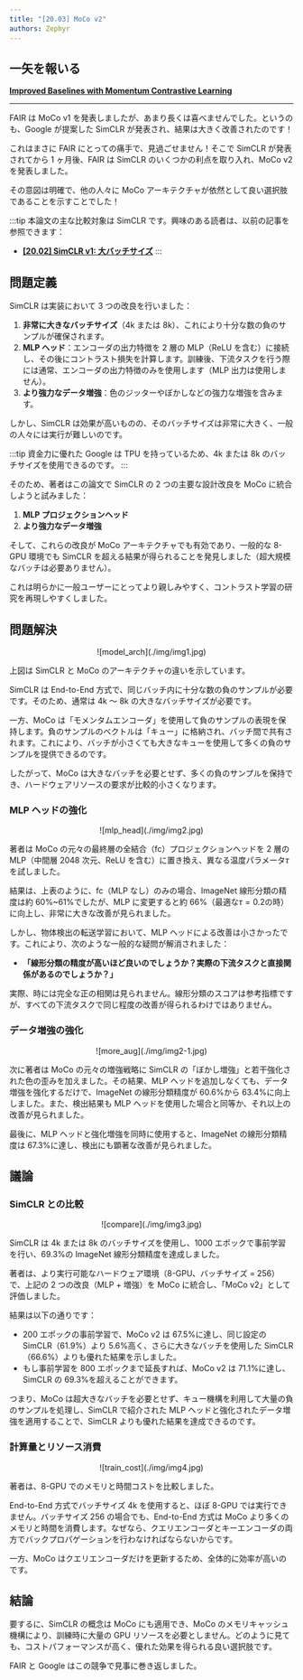 ```yaml
---
title: "[20.03] MoCo v2"
authors: Zephyr
---
```


## 一矢を報いる

[**Improved Baselines with Momentum Contrastive Learning**](https://arxiv.org/pdf/2003.04297)

---

FAIR は MoCo v1 を発表しましたが、あまり長くは喜べませんでした。というのも、Google が提案した SimCLR が発表され、結果は大きく改善されたのです！

これはまさに FAIR にとっての痛手で、見過ごせません！そこで SimCLR が発表されてから 1 ヶ月後、FAIR は SimCLR のいくつかの利点を取り入れ、MoCo v2 を発表しました。

その意図は明確で、他の人々に MoCo アーキテクチャが依然として良い選択肢であることを示すことでした！

:::tip
本論文の主な比較対象は SimCLR です。興味のある読者は、以前の記事を参照できます：

- [**[20.02] SimCLR v1: 大バッチサイズ**](../2002-simclr-v1/index.md)
  :::

## 問題定義

SimCLR は実装において 3 つの改良を行いました：

1. **非常に大きなバッチサイズ**（4k または 8k）、これにより十分な数の負のサンプルが確保されます。
2. **MLP ヘッド**：エンコーダの出力特徴を 2 層の MLP（ReLU を含む）に接続し、その後にコントラスト損失を計算します。訓練後、下流タスクを行う際には通常、エンコーダの出力特徴のみを使用します（MLP 出力は使用しません）。
3. **より強力なデータ増強**：色のジッターやぼかしなどの強力な増強を含みます。

しかし、SimCLR は効果が高いものの、そのバッチサイズは非常に大きく、一般の人々には実行が難しいのです。

:::tip
資金力に優れた Google は TPU を持っているため、4k または 8k のバッチサイズを使用できるのです。
:::

そのため、著者はこの論文で SimCLR の 2 つの主要な設計改良を MoCo に統合しようと試みました：

1. **MLP プロジェクションヘッド**
2. **より強力なデータ増強**

そして、これらの改良が MoCo アーキテクチャでも有効であり、一般的な 8-GPU 環境でも SimCLR を超える結果が得られることを発見しました（超大規模なバッチは必要ありません）。

これは明らかに一般ユーザーにとってより親しみやすく、コントラスト学習の研究を再現しやすくしました。

## 問題解決

<div align="center">
<figure style={{"width": "70%"}}>
![model_arch](./img/img1.jpg)
</figure>
</div>

上図は SimCLR と MoCo のアーキテクチャの違いを示しています。

SimCLR は End-to-End 方式で、同じバッチ内に十分な数の負のサンプルが必要です。そのため、通常は 4k ～ 8k の大きなバッチサイズが必要です。

一方、MoCo は「モメンタムエンコーダ」を使用して負のサンプルの表現を保持します。負のサンプルのベクトルは「キュー」に格納され、バッチ間で共有されます。これにより、バッチが小さくても大きなキューを使用して多くの負のサンプルを提供できるのです。

したがって、MoCo は大きなバッチを必要とせず、多くの負のサンプルを保持でき、ハードウェアリソースの要求が比較的小さくなります。

### MLP ヘッドの強化

<div align="center">
<figure style={{"width": "70%"}}>
![mlp_head](./img/img2.jpg)
</figure>
</div>

著者は MoCo の元々の最終層の全結合（fc）プロジェクションヘッドを 2 層の MLP（中間層 2048 次元、ReLU を含む）に置き換え、異なる温度パラメータ$\tau$を試しました。

結果は、上表のように、fc（MLP なし）のみの場合、ImageNet 線形分類の精度は約 60%~61%でしたが、MLP に変更すると約 66%（最適な$\tau = 0.2$の時）に向上し、非常に大きな改善が見られました。

しかし、物体検出の転送学習において、MLP ヘッドによる改善は小さかったです。これにより、次のような一般的な疑問が解消されました：

- **「線形分類の精度が高いほど良いのでしょうか？実際の下流タスクと直接関係があるのでしょうか？」**

実際、時には完全な正の相関は見られません。線形分類のスコアは参考指標ですが、すべての下流タスクで同じ程度の改善が得られるわけではありません。

### データ増強の強化

<div align="center">
<figure style={{"width": "70%"}}>
![more_aug](./img/img2-1.jpg)
</figure>
</div>

次に著者は MoCo の元々の増強戦略に SimCLR の「ぼかし増強」と若干強化された色の歪みを加えました。その結果、MLP ヘッドを追加しなくても、データ増強を強化するだけで、ImageNet の線形分類精度が 60.6%から 63.4%に向上しました。また、検出結果も MLP ヘッドを使用した場合と同等か、それ以上の改善が見られました。

最後に、MLP ヘッドと強化増強を同時に使用すると、ImageNet の線形分類精度は 67.3%に達し、検出にも顕著な改善が見られました。

## 議論

### SimCLR との比較

<div align="center">
<figure style={{"width": "70%"}}>
![compare](./img/img3.jpg)
</figure>
</div>

SimCLR は 4k または 8k のバッチサイズを使用し、1000 エポックで事前学習を行い、69.3%の ImageNet 線形分類精度を達成しました。

著者は、より実行可能なハードウェア環境（8-GPU、バッチサイズ = 256）で、上記の 2 つの改良（MLP + 増強）を MoCo に統合し、「MoCo v2」として評価しました。

結果は以下の通りです：

- 200 エポックの事前学習で、MoCo v2 は 67.5%に達し、同じ設定の SimCLR（61.9%）より 5.6%高く、さらに大きなバッチを使用した SimCLR（66.6%）よりも優れた結果を示しました。
- もし事前学習を 800 エポックまで延長すれば、MoCo v2 は 71.1%に達し、SimCLR の 69.3%を超えることができます。

つまり、MoCo は超大きなバッチを必要とせず、キュー機構を利用して大量の負のサンプルを処理し、SimCLR で紹介された MLP ヘッドと強化されたデータ増強を適用することで、SimCLR よりも優れた結果を達成できるのです。

### 計算量とリソース消費

<div align="center">
<figure style={{"width": "70%"}}>
![train_cost](./img/img4.jpg)
</figure>
</div>

著者は、8-GPU でのメモリと時間コストを比較しました。

End-to-End 方式でバッチサイズ 4k を使用すると、ほぼ 8-GPU では実行できません。バッチサイズ 256 の場合でも、End-to-End 方式は MoCo より多くのメモリと時間を消費します。なぜなら、クエリエンコーダとキーエンコーダの両方でバックプロパゲーションを行わなければならないからです。

一方、MoCo はクエリエンコーダだけを更新するため、全体的に効率が高いのです。

## 結論

要するに、SimCLR の概念は MoCo にも適用でき、MoCo のメモリキャッシュ機構により、訓練時に大量の GPU リソースを必要としません。どのように見ても、コストパフォーマンスが高く、優れた効果を得られる良い選択肢です。

FAIR と Google はこの競争で見事に巻き返しました。
